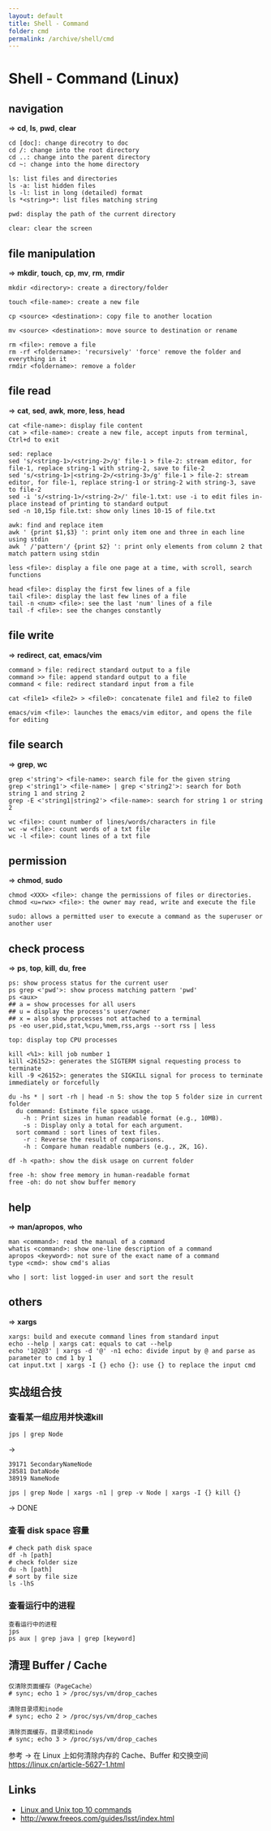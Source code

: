 ```yaml
---
layout: default
title: Shell - Command
folder: cmd
permalink: /archive/shell/cmd
---
```


# Shell - Command (Linux)

## navigation ## 

=> **cd**, **ls**, **pwd**, **clear**

```
cd [doc]: change direcotry to doc
cd /: change into the root directory
cd ..: change into the parent directory
cd ~: change into the home directory

ls: list files and directories
ls -a: list hidden files
ls -l: list in long (detailed) format
ls *<string>*: list files matching string

pwd: display the path of the current directory

clear: clear the screen
```

## file manipulation ## 

=> **mkdir**, **touch**, **cp**, **mv**, **rm**, **rmdir**

```
mkdir <directory>: create a directory/folder

touch <file-name>: create a new file

cp <source> <destination>: copy file to another location

mv <source> <destination>: move source to destination or rename

rm <file>: remove a file
rm -rf <foldername>: 'recursively' 'force' remove the folder and everything in it
rmdir <foldername>: remove a folder
```

## file read ##

=> **cat**, **sed**, **awk**, **more**, **less**, **head**

```
cat <file-name>: display file content
cat > <file-name>: create a new file, accept inputs from terminal, Ctrl+d to exit

sed: replace
sed 's/<string-1>/<string-2>/g' file-1 > file-2: stream editor, for file-1, replace string-1 with string-2, save to file-2
sed 's/<string-1>|<string-2>/<string-3>/g' file-1 > file-2: stream editor, for file-1, replace string-1 or string-2 with string-3, save to file-2
sed -i 's/<string-1>/<string-2>/' file-1.txt: use -i to edit files in-place instead of printing to standard output
sed -n 10,15p file.txt: show only lines 10-15 of file.txt

awk: find and replace item 
awk ' {print $1,$3} ': print only item one and three in each line using stdin
awk ' /'pattern'/ {print $2} ': print only elements from column 2 that match pattern using stdin

less <file>: display a file one page at a time, with scroll, search functions

head <file>: display the first few lines of a file
tail <file>: display the last few lines of a file
tail -n <num> <file>: see the last 'num' lines of a file
tail -f <file>: see the changes constantly
```

## file write ## 

=> **redirect**, **cat**, **emacs/vim**

```
command > file: redirect standard output to a file
command >> file: append standard output to a file
command < file: redirect standard input from a file

cat <file1> <file2> > <file0>: concatenate file1 and file2 to file0

emacs/vim <file>: launches the emacs/vim editor, and opens the file for editing
```

## file search ## 

=> **grep**, **wc**

```
grep <'string'> <file-name>: search file for the given string
grep <'string1'> <file-name> | grep <'string2'>: search for both string 1 and string 2
grep -E <'string1|string2'> <file-name>: search for string 1 or string 2

wc <file>: count number of lines/words/characters in file
wc -w <file>: count words of a txt file
wc -l <file>: count lines of a txt file
```

## permission ## 

=> **chmod**, **sudo**

```
chmod <XXX> <file>: change the permissions of files or directories.
chmod <u=rwx> <file>: the owner may read, write and execute the file

sudo: allows a permitted user to execute a command as the superuser or another user
```

## check process ##

=> **ps**, **top**, **kill**, **du**, **free**

~~~ shell
ps: show process status for the current user
ps grep <'pwd'>: show process matching pattern 'pwd'
ps <aux>
## a = show processes for all users
## u = display the process's user/owner
## x = also show processes not attached to a terminal
ps -eo user,pid,stat,%cpu,%mem,rss,args --sort rss | less

top: display top CPU processes

kill <%1>: kill job number 1
kill <26152>: generates the SIGTERM signal requesting process to terminate
kill -9 <26152>: generates the SIGKILL signal for process to terminate immediately or forcefully

du -hs * | sort -rh | head -n 5: show the top 5 folder size in current folder
  du command: Estimate file space usage.
    -h : Print sizes in human readable format (e.g., 10MB).
    -s : Display only a total for each argument.
  sort command : sort lines of text files.
    -r : Reverse the result of comparisons.
    -h : Compare human readable numbers (e.g., 2K, 1G).
    
df -h <path>: show the disk usage on current folder

free -h: show free memory in human-readable format
free -oh: do not show buffer memory
~~~

## help ## 

=> **man/apropos**, **who**

```
man <command>: read the manual of a command
whatis <command>: show one-line description of a command
apropos <keyword>: not sure of the exact name of a command
type <cmd>: show cmd's alias

who | sort: list logged-in user and sort the result
```

## others ##

=> **xargs**

~~~ shell
xargs: build and execute command lines from standard input
echo --help | xargs cat: equals to cat --help
echo '1@2@3' | xargs -d '@' -n1 echo: divide input by @ and parse as parameter to cmd 1 by 1
cat input.txt | xargs -I {} echo {}: use {} to replace the input cmd
~~~

## 实战组合技

### 查看某一组应用并快速kill

`jps | grep Node`

->

~~~
39171 SecondaryNameNode
28581 DataNode
38919 NameNode
~~~

`jps | grep Node | xargs -n1 | grep -v Node | xargs -I {} kill {}`

-> DONE

### 查看 disk space 容量

~~~
# check path disk space
df -h [path]
# check folder size
du -h [path]
# sort by file size
ls -lhS
~~~

### 查看运行中的进程

~~~
查看运行中的进程
jps
ps aux | grep java | grep [keyword]
~~~

## 清理 Buffer / Cache

~~~
仅清除页面缓存（PageCache）
# sync; echo 1 > /proc/sys/vm/drop_caches       

清除目录项和inode
# sync; echo 2 > /proc/sys/vm/drop_caches       

清除页面缓存，目录项和inode
# sync; echo 3 > /proc/sys/vm/drop_caches 
~~~

参考 -> 在 Linux 上如何清除内存的 Cache、Buffer 和交换空间 <https://linux.cn/article-5627-1.html>

## Links

- [Linux and Unix top 10 commands](http://www.computerhope.com/unixtop1.htm)
- <http://www.freeos.com/guides/lsst/index.html>
